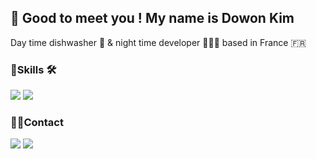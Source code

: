 ## 👋 Good to meet you ! My name is Dowon Kim
Day time dishwasher 🧼 & night time developer 🧑🏻‍💻 based in France 🇫🇷
### 🦾Skills 🛠️ 
<a href="" target="_blank"><img src="https://img.shields.io/badge/Dart-0175C2?style=plastic&logo=Dart&logoColor=FFFFFF"/></a>
<a href="" target="_blank"><img src="https://img.shields.io/badge/Flutter-02569B?style=plastic&logo=Flutter&logoColor=FFFFFF"/></a>
### 🤙🏻Contact
<a href="" target="_blank"><img src="https://img.shields.io/badge/dowoniscool@yahoo.com-6001D2?style=flat-square&logo=yahoo&logoColor=FFFFFF"/></a>
<a href="https://www.linkedin.com/in/dodinoyo150/" target="_blank"><img src="https://img.shields.io/badge/Dowon Kim-0A66C2?style=flat-square&logo=LinkedIn&logoColor=FFFFFF"/></a>
<!--
**dodiforth/dodiforth** is a ✨ _special_ ✨ repository because its `README.md` (this file) appears on your GitHub profile.

Here are some ideas to get you started:

- 🔭 I’m currently working on ...
- 🌱 I’m currently learning ...
- 👯 I’m looking to collaborate on ...
- 🤔 I’m looking for help with ...
- 💬 Ask me about ...
- 📫 How to reach me: ...
- 😄 Pronouns: ...
- ⚡ Fun fact: ...
-->
